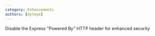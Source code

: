 ```yaml
---
category: Enhancements
authors: [dylmye]
---
```


Disable the Express "Powered By" HTTP header for enhanced security
